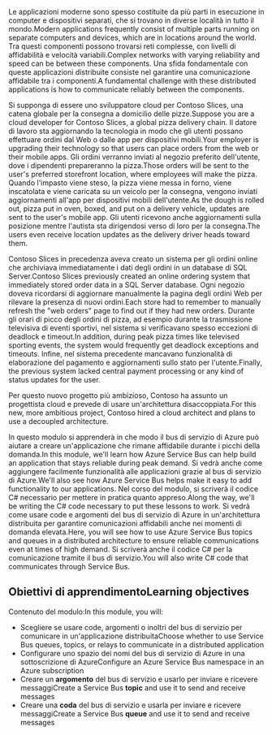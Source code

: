 <span data-ttu-id="ae138-101">Le applicazioni moderne sono spesso costituite da più parti in esecuzione in computer e dispositivi separati, che si trovano in diverse località in tutto il mondo.</span><span class="sxs-lookup"><span data-stu-id="ae138-101">Modern applications frequently consist of multiple parts running on separate computers and devices, which are in locations around the world.</span></span> <span data-ttu-id="ae138-102">Tra questi componenti possono trovarsi reti complesse, con livelli di affidabilità e velocità variabili.</span><span class="sxs-lookup"><span data-stu-id="ae138-102">Complex networks with varying reliability and speed can be between these components.</span></span> <span data-ttu-id="ae138-103">Una sfida fondamentale con queste applicazioni distribuite consiste nel garantire una comunicazione affidabile tra i componenti.</span><span class="sxs-lookup"><span data-stu-id="ae138-103">A fundamental challenge with these distributed applications is how to communicate reliably between the components.</span></span>

<span data-ttu-id="ae138-104">Si supponga di essere uno sviluppatore cloud per Contoso Slices, una catena globale per la consegna a domicilio delle pizze.</span><span class="sxs-lookup"><span data-stu-id="ae138-104">Suppose you are a cloud developer for Contoso Slices, a global pizza delivery chain.</span></span> <span data-ttu-id="ae138-105">Il datore di lavoro sta aggiornando la tecnologia in modo che gli utenti possano effettuare ordini dal Web o dalle app per dispositivi mobili.</span><span class="sxs-lookup"><span data-stu-id="ae138-105">Your employer is upgrading their technology so that users can place orders from the web or their mobile apps.</span></span> <span data-ttu-id="ae138-106">Gli ordini verranno inviati al negozio preferito dell'utente, dove i dipendenti prepareranno la pizza.</span><span class="sxs-lookup"><span data-stu-id="ae138-106">Those orders will be sent to the user's preferred storefront location, where employees will make the pizza.</span></span> <span data-ttu-id="ae138-107">Quando l'impasto viene steso, la pizza viene messa in forno, viene inscatolata e viene caricata su un veicolo per la consegna, vengono inviati aggiornamenti all'app per dispositivi mobili dell'utente.</span><span class="sxs-lookup"><span data-stu-id="ae138-107">As the dough is rolled out, pizza put in oven, boxed, and put on a delivery vehicle, updates are sent to the user's mobile app.</span></span> <span data-ttu-id="ae138-108">Gli utenti ricevono anche aggiornamenti sulla posizione mentre l'autista sta dirigendosi verso di loro per la consegna.</span><span class="sxs-lookup"><span data-stu-id="ae138-108">The users even receive location updates as the delivery driver heads toward them.</span></span>

<span data-ttu-id="ae138-109">Contoso Slices in precedenza aveva creato un sistema per gli ordini online che archiviava immediatamente i dati degli ordini in un database di SQL Server.</span><span class="sxs-lookup"><span data-stu-id="ae138-109">Contoso Slices previously created an online ordering system that immediately stored order data in a SQL Server database.</span></span> <span data-ttu-id="ae138-110">Ogni negozio doveva ricordarsi di aggiornare manualmente la pagina degli ordini Web per rilevare la presenza di nuovi ordini.</span><span class="sxs-lookup"><span data-stu-id="ae138-110">Each store had to remember to manually refresh the "web orders" page to find out if they had new orders.</span></span> <span data-ttu-id="ae138-111">Durante gli orari di picco degli ordini di pizza, ad esempio durante la trasmissione televisiva di eventi sportivi, nel sistema si verificavano spesso eccezioni di deadlock e timeout.</span><span class="sxs-lookup"><span data-stu-id="ae138-111">In addition, during peak pizza times like televised sporting events, the system would frequently get deadlock exceptions and timeouts.</span></span> <span data-ttu-id="ae138-112">Infine, nel sistema precedente mancavano funzionalità di elaborazione del pagamento e aggiornamenti sullo stato per l'utente.</span><span class="sxs-lookup"><span data-stu-id="ae138-112">Finally, the previous system lacked central payment processing or any kind of status updates for the user.</span></span>

<span data-ttu-id="ae138-113">Per questo nuovo progetto più ambizioso, Contoso ha assunto un progettista cloud e prevede di usare un'architettura disaccoppiata.</span><span class="sxs-lookup"><span data-stu-id="ae138-113">For this new, more ambitious project, Contoso hired a cloud architect and plans to use a decoupled architecture.</span></span>

<span data-ttu-id="ae138-114">In questo modulo si apprenderà in che modo il bus di servizio di Azure può aiutare a creare un'applicazione che rimane affidabile durante i picchi della domanda.</span><span class="sxs-lookup"><span data-stu-id="ae138-114">In this module, we'll learn how Azure Service Bus can help build an application that stays reliable during peak demand.</span></span> <span data-ttu-id="ae138-115">Si vedrà anche come aggiungere facilmente funzionalità alle applicazioni grazie al bus di servizio di Azure.</span><span class="sxs-lookup"><span data-stu-id="ae138-115">We'll also see how Azure Service Bus helps make it easy to add functionality to our applications.</span></span> <span data-ttu-id="ae138-116">Nel corso del modulo, si scriverà il codice C# necessario per mettere in pratica quanto appreso.</span><span class="sxs-lookup"><span data-stu-id="ae138-116">Along the way, we'll be writing the C# code necessary to put these lessons to work.</span></span> <span data-ttu-id="ae138-117">Si vedrà come usare code e argomenti del bus di servizio di Azure in un'architettura distribuita per garantire comunicazioni affidabili anche nei momenti di domanda elevata.</span><span class="sxs-lookup"><span data-stu-id="ae138-117">Here, you will see how to use Azure Service Bus topics and queues in a distributed architecture to ensure reliable communications even at times of high demand.</span></span> <span data-ttu-id="ae138-118">Si scriverà anche il codice C# per la comunicazione tramite il bus di servizio.</span><span class="sxs-lookup"><span data-stu-id="ae138-118">You will also write C# code that communicates through Service Bus.</span></span>

## <a name="learning-objectives"></a><span data-ttu-id="ae138-119">Obiettivi di apprendimento</span><span class="sxs-lookup"><span data-stu-id="ae138-119">Learning objectives</span></span>

<span data-ttu-id="ae138-120">Contenuto del modulo:</span><span class="sxs-lookup"><span data-stu-id="ae138-120">In this module, you will:</span></span>

- <span data-ttu-id="ae138-121">Scegliere se usare code, argomenti o inoltri del bus di servizio per comunicare in un'applicazione distribuita</span><span class="sxs-lookup"><span data-stu-id="ae138-121">Choose whether to use Service Bus queues, topics, or relays to communicate in a distributed application</span></span>
- <span data-ttu-id="ae138-122">Configurare uno spazio dei nomi del bus di servizio di Azure in una sottoscrizione di Azure</span><span class="sxs-lookup"><span data-stu-id="ae138-122">Configure an Azure Service Bus namespace in an Azure subscription</span></span>
- <span data-ttu-id="ae138-123">Creare un **argomento** del bus di servizio e usarlo per inviare e ricevere messaggi</span><span class="sxs-lookup"><span data-stu-id="ae138-123">Create a Service Bus **topic** and use it to send and receive messages</span></span>
- <span data-ttu-id="ae138-124">Creare una **coda** del bus di servizio e usarla per inviare e ricevere messaggi</span><span class="sxs-lookup"><span data-stu-id="ae138-124">Create a Service Bus **queue** and use it to send and receive messages</span></span>
